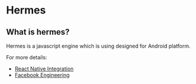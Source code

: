 # Hermes
## What is hermes?
Hermes is a javascript engine which is using designed for Android platform. 

For more details:
- [React Native Integration](https://facebook.github.io/react-native/docs/hermes/)
- [Facebook Engineering](https://engineering.fb.com/android/hermes/)
